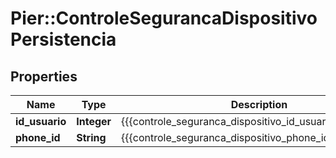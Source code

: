 # Pier::ControleSegurancaDispositivoPersistencia

## Properties
Name | Type | Description | Notes
------------ | ------------- | ------------- | -------------
**id_usuario** | **Integer** | {{{controle_seguranca_dispositivo_id_usuario_descricao}}} | 
**phone_id** | **String** | {{{controle_seguranca_dispositivo_phone_id_descricao}}} | 



